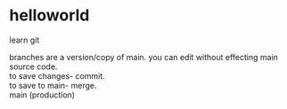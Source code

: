 # helloworld
learn git

branches are a version/copy of main. you can edit without effecting main source code. </br>
to save changes- commit. </br>
to save to main- merge. </br>
main (production)
